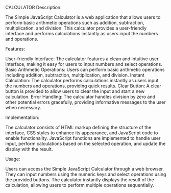CALCULATOR
Description:

The Simple JavaScript Calculator is a web application that allows users to perform basic arithmetic operations such as addition, subtraction, multiplication, and division. This calculator provides a user-friendly interface and performs calculations instantly as users input the numbers and operations.

Features:

User-friendly Interface: The calculator features a clean and intuitive user interface, making it easy for users to input numbers and select operations. Basic Arithmetic Operations: Users can perform basic arithmetic operations including addition, subtraction, multiplication, and division. Instant Calculation: The calculator performs calculations instantly as users input the numbers and operations, providing quick results. Clear Button: A clear button is provided to allow users to clear the input and start a new calculation. Error Handling: The calculator handles division by zero and other potential errors gracefully, providing informative messages to the user when necessary.

Implementation:

The calculator consists of HTML markup defining the structure of the interface, CSS styles to enhance its appearance, and JavaScript code to enable functionality. JavaScript functions are implemented to handle user input, perform calculations based on the selected operation, and update the display with the result.

Usage:

Users can access the Simple JavaScript Calculator through a web browser. They can input numbers using the numeric keys and select operations using the provided buttons. The calculator instantly displays the result of the calculation, allowing users to perform multiple operations sequentially.
